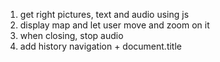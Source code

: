 1. get right pictures, text and audio using js
2. display map and let user move and zoom on it
3. when closing, stop audio
4. add history navigation + document.title
